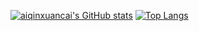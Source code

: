 [![aiqinxuancai's GitHub stats](https://github-readme-stats.vercel.app/api?username=aiqinxuancai)](https://github.com/anuraghazra/github-readme-stats)
[![Top Langs](https://github-readme-stats.vercel.app/api/top-langs/?username=aiqinxuancai&layout=compact)](https://github.com/anuraghazra/github-readme-stats)
